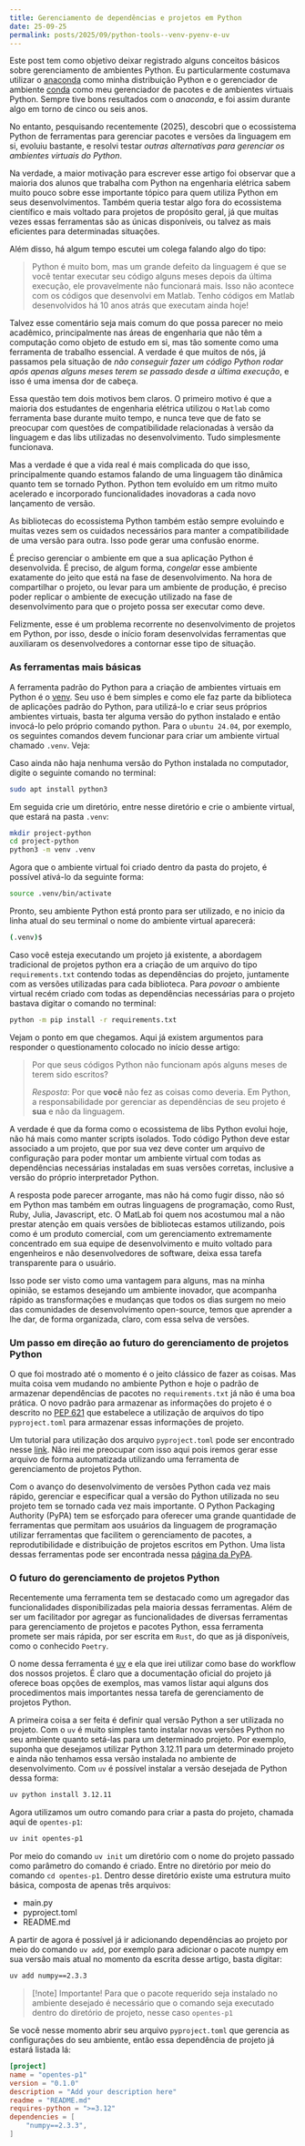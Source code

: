 ```yaml
---
title: Gerenciamento de dependências e projetos em Python
date: 25-09-25
permalink: posts/2025/09/python-tools--venv-pyenv-e-uv
---
```


Este post tem como objetivo deixar registrado alguns conceitos básicos sobre gerenciamento de ambientes Python. Eu particularmente costumava utilizar o [anaconda](https://www.anaconda.com/download/success) como minha distribuição Python e o gerenciador de ambiente [conda](https://docs.conda.io/en/latest/) como meu gerenciador de pacotes e de ambientes virtuais Python. Sempre tive bons resultados com o *anaconda*, e foi assim durante algo em torno de cinco ou seis anos.

No entanto, pesquisando recentemente (2025), descobri que o ecossistema Python de ferramentas para gerenciar pacotes e versões da linguagem em si, evoluiu bastante, e resolvi testar *outras alternativas para gerenciar os ambientes virtuais do Python*.

Na verdade, a maior motivação para escrever esse artigo foi observar que a maioria dos alunos que trabalha com Python na engenharia elétrica sabem muito pouco sobre esse importante tópico para quem utiliza Python em seus desenvolvimentos. Também queria testar algo fora do ecossistema científico e mais voltado para projetos de propósito geral, já que muitas vezes essas ferramentas são as únicas disponíveis, ou talvez as mais eficientes para determinadas situações.

Além disso, há algum tempo escutei um colega falando algo do tipo:

> Python é muito bom, mas um grande defeito da linguagem é que se você tentar executar seu código alguns meses depois da última execução, ele provavelmente não funcionará mais. Isso não acontece com os códigos que desenvolvi em Matlab. Tenho códigos em Matlab desenvolvidos há 10 anos atrás que executam ainda hoje!

Talvez esse comentário seja mais comum do que possa parecer no meio acadêmico, principalmente nas áreas de engenharia que não têm a computação como objeto de estudo em si, mas tão somente como uma ferramenta de trabalho essencial. A verdade é que muitos de nós, já passamos pela situação de *não conseguir fazer um código Python rodar após apenas alguns meses terem se passado desde a última execução*, e isso é uma imensa dor de cabeça.

Essa questão tem dois motivos bem claros. O primeiro motivo é que a maioria dos estudantes de engenharia elétrica utilizou o `Matlab` como ferramenta base durante muito tempo, e nunca teve que de fato se preocupar com questões de compatibilidade relacionadas à versão da linguagem e das libs utilizadas no desenvolvimento. Tudo simplesmente funcionava.

Mas a verdade é que a vida real é mais complicada do que isso, principalmente quando estamos falando de uma linguagem tão dinâmica quanto tem se tornado Python. Python tem evoluído em um ritmo muito acelerado e incorporado funcionalidades inovadoras a cada novo lançamento de versão.

As bibliotecas do ecossistema Python também estão sempre evoluindo e muitas vezes sem os cuidados necessários para manter a compatibilidade de uma versão para outra. Isso pode gerar uma confusão enorme.

É preciso gerenciar o ambiente em que a sua aplicação Python é desenvolvida. É preciso, de algum forma, *congelar* esse ambiente exatamente do jeito que está na fase de desenvolvimento. Na hora de compartilhar o projeto, ou levar para um ambiente de produção, é preciso poder replicar o ambiente de execução utilizado na fase de desenvolvimento para que o projeto possa ser executar como deve.

Felizmente, esse é um problema recorrente no desenvolvimento de projetos em Python, por isso, desde o início foram desenvolvidas ferramentas que auxiliaram os desenvolvedores a contornar esse tipo de situação.

### As ferramentas mais básicas

A ferramenta padrão do Python para a criação de ambientes virtuais em Python é o [venv](https://docs.python.org/pt-br/3.13/library/venv.html). Seu uso é bem simples e como ele faz parte da biblioteca de aplicações padrão do Python, para utilizá-lo e criar seus próprios ambientes virtuais, basta ter alguma versão do python instalado e então invocá-lo pelo próprio comando python. Para o `ubuntu 24.04`, por exemplo, os seguintes comandos devem funcionar para criar um ambiente virtual chamado `.venv`. Veja:

Caso ainda não haja nenhuma versão do Python instalada no computador, digite o seguinte comando no terminal:

```sh
sudo apt install python3
```

Em seguida crie um diretório, entre nesse diretório e crie o ambiente virtual, que estará na pasta `.venv`:

```sh
mkdir project-python
cd project-python
python3 -m venv .venv
```

Agora que o ambiente virtual foi criado dentro da pasta do projeto, é possível ativá-lo da seguinte forma:

```sh
source .venv/bin/activate
```

Pronto, seu ambiente Python está pronto para ser utilizado, e no inicio da linha atual do seu terminal o nome do ambiente virtual aparecerá:

```sh
(.venv)$ 
```

Caso você esteja executando um projeto já existente, a abordagem tradicional de projetos python era a criação de um arquivo do tipo `requirements.txt` contendo todas as dependências do projeto, juntamente com as versões utilizadas para cada biblioteca. Para *povoar* o ambiente virtual recém criado com todas as dependências necessárias para o projeto bastava digitar o comando no terminal:

```sh
python -m pip install -r requirements.txt
```

Vejam o ponto em que chegamos. Aqui já existem argumentos para responder o questionamento colocado no início desse artigo:

> Por que seus códigos Python não funcionam após alguns meses de terem sido escritos?
>
> *Resposta*: Por que **você** não fez as coisas como deveria. Em Python, a responsabilidade por gerenciar as dependências de seu projeto é **sua** e não da linguagem.

A verdade é que da forma como o ecossistema de libs Python evolui hoje, não há mais como manter scripts isolados. Todo código Python deve estar associado a um projeto, que por sua vez deve conter um arquivo de configuração para poder montar um ambiente virtual com todas as dependências necessárias instaladas em suas versões corretas, inclusive a versão do próprio interpretador Python.

A resposta pode parecer arrogante, mas não há como fugir disso, não só em Python mas também em outras linguagens de programação, como Rust, Ruby, Julia, Javascript, etc. O MatLab foi quem nos acostumou mal a não prestar atenção em quais versões de bibliotecas estamos utilizando, pois como é um produto comercial, com um gerenciamento extremamente concentrado em sua equipe de desenvolvimento e muito voltado para engenheiros e não desenvolvedores de software, deixa essa tarefa transparente para o usuário.

Isso pode ser visto como uma vantagem para alguns, mas na minha opinião, se estamos desejando um ambiente inovador, que acompanha rápido as transformações e mudanças que todos os dias surgem no meio das comunidades de desenvolvimento open-source, temos que aprender a lhe dar, de forma organizada, claro, com essa selva de versões.

### Um passo em direção ao futuro do gerenciamento de projetos Python

O que foi mostrado até o momento é o jeito clássico de fazer as coisas. Mas muita coisa vem mudando no  ambiente Python e hoje o padrão de armazenar dependências de pacotes no `requirements.txt` já não é uma boa prática. O novo padrão para armazenar as informações do projeto é o descrito no [PEP 621](https://peps.python.org/pep-0621/) que estabelece a utilização de arquivos do tipo `pyproject.toml` para armazenar essas informações de projeto.

Um tutorial para utilização dos arquivo `pyproject.toml` pode ser encontrado nesse [link](https://packaging.python.org/en/latest/guides/writing-pyproject-toml/#writing-pyproject-toml). Não irei me preocupar com isso aqui pois iremos gerar esse arquivo de forma automatizada utilizando uma ferramenta de gerenciamento de projetos Python.

Com o avanço do desenvolvimento de versões Python cada vez mais rápido, gerenciar e especificar qual a versão do Python utilizada no seu projeto tem se tornado cada vez mais importante. O Python Packaging Authority (PyPA) tem se esforçado para oferecer uma grande quantidade de ferramentas que permitam aos usuários da linguagem de programação utilizar ferramentas que facilitem o gerenciamento de pacotes, a reprodutibilidade e distribuição de projetos escritos em Python. Uma lista dessas ferramentas pode ser encontrada nessa [página da PyPA](https://packaging.python.org/en/latest/key_projects/#pypa-projects).

### O futuro do gerenciamento de projetos Python

Recentemente uma ferramenta tem se destacado como um agregador das funcionalidades disponibilizadas pela maioria dessas ferramentas. Além de ser um facilitador por agregar as funcionalidades de diversas ferramentas para gerenciamento de projetos e pacotes Python, essa ferramenta promete ser mais rápida, por ser escrita em `Rust`, do que as já disponíveis, como o conhecido `Poetry`.

O nome dessa ferramenta é [uv](https://docs.astral.sh/uv) e ela que irei utilizar como base do workflow dos nossos projetos. É claro que a documentação oficial do projeto já oferece boas opções de exemplos, mas vamos listar aqui alguns dos procedimentos mais importantes nessa tarefa de gerenciamento de projetos Python.

A primeira coisa a ser feita é definir qual versão Python a ser utilizada no projeto. Com o `uv` é muito simples tanto instalar novas versões Python no seu ambiente quanto setá-las para um determinado projeto. Por exemplo, suponha que desejamos utilizar Python 3.12.11 para um determinado projeto e ainda não tenhamos essa versão instalada no ambiente de desenvolvimento. Com `uv` é possível instalar a versão desejada de Python dessa forma:

```sh
uv python install 3.12.11
```

Agora utilizamos um outro comando para criar a pasta do projeto, chamada aqui de `opentes-p1`:

```sh
uv init opentes-p1
```

Por meio do comando `uv init` um diretório com o nome do projeto passado como parâmetro do comando é criado. Entre no diretório por meio do comando `cd opentes-p1`. Dentro desse diretório existe uma estrutura muito básica, composta de apenas três arquivos:

- main.py
- pyproject.toml
- README.md

A partir de agora é possível já ir adicionando dependências ao projeto por meio do comando `uv add`, por exemplo para adicionar o pacote numpy em sua versão mais atual no momento da escrita desse artigo, basta digitar:

```sh
uv add numpy==2.3.3
```

> [!note] Importante!
> Para que o pacote requerido seja instalado no ambiente desejado é necessário que o comando seja executado dentro do diretório de projeto, nesse caso `opentes-p1`

Se você nesse momento abrir seu arquivo `pyproject.toml` que gerencia as configurações do seu ambiente, então essa dependência de projeto já estará listada lá:

```toml
[project]
name = "opentes-p1"
version = "0.1.0"
description = "Add your description here"
readme = "README.md"
requires-python = ">=3.12"
dependencies = [
    "numpy==2.3.3",
]
```
